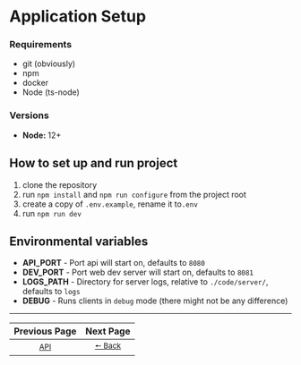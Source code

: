 # Application Setup
### Requirements
 - git (obviously)
 - npm
 - docker
 - Node (ts-node)

### Versions
 - **Node:** 12+

## How to set up and run project
1. clone the repository
1. run `npm install` and `npm run configure` from the project root
1. create a copy of `.env.example`, rename it to`.env`
1. run `npm run dev`

## Environmental variables
 - **API_PORT** - Port api will start on, defaults to `8080`
 - **DEV_PORT** - Port web dev server will start on, defaults to `8081`
 - **LOGS_PATH** - Directory for server logs, relative to `./code/server/`, defaults to `logs`
 - **DEBUG** - Runs clients in `debug` mode (there might not be any difference)

---

| Previous Page | Next Page |
|:-------------:|:-----:|
| <sup>[API](./api.md)</sup> | <sup>[🠔 Back](./readme.md)</sup> |
